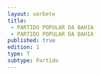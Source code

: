 ```yaml
---
layout: verbete
title:
 - PARTIDO POPULAR DA BAHIA
 - PARTIDO POPULAR DA BAHIA
published: true
edition: 1  
type: T
subtype: Partido
---
```


